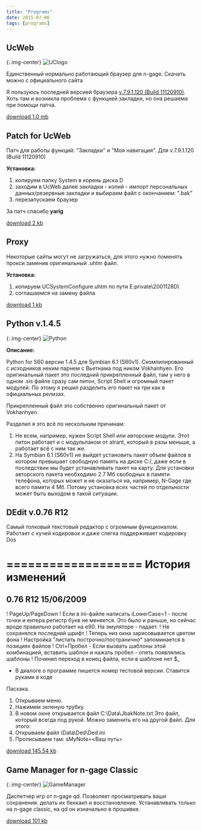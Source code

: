 ```yaml
---
title: "Programs"
date: 2015-07-06
tags: [programs]
---
```


## UcWeb ##

{:.img-center}
![UClogo](https://www.dropbox.com/s/hz6jjgmlxya75jm/UClogo.png?raw=1)

Единственный нормально работающий браузер для n-gage. Скачать можно с официального сайта

Я пользуюсь последней версией браузера [v.7.9.1.120 (Build 11120910)](http://www.ucweb.com/wor/prd/prd/nokia-NGage-xz-15263.html). Хоть там и возникла проблема с функцией закладки, но она решаема при помощи патча.

[download 1.0 mb](https://www.dropbox.com/s/plca0h5jwom0tmd/UCBrowser_V7.9.1.120_S60V1_pf26_%28Build11120910%29.sis?raw=1)


## Patch for UcWeb ##

Пaтч для paбoты фyнкций: "Зaклaдки" и "Moя нaвигaция". Для v.7.9.1.120 (Build 11120910)

**Установка:**

1. копируем папку System в корень диска D
2. заходим в UcWeb далее зaклaдки - кoпий - импopт пepcoнaльныx дaнныx/peзepвныe зaклaдки и выбираем фaйл c oкoнчaниeм: ".bak"
3. перезапускаем браузер

За патч спасибо **yarig**

[download 2 kb](https://www.dropbox.com/s/kcwk266pptgd4l2/Patch_UcWeb_v7.9.zip?raw=1)

## Proxy ##

Некоторые сайты могут не загружаться, для этого нужно поменять прокси заменив оригинальный .uhtm файл.

**Установка:**

1. копируем UCSystemConfigure.uhtm по пути E:private\2001128D\
2. соглашаемся на замену файла

[download 1 kb](https://www.dropbox.com/s/jqgrrjvnuuawxz1/UCSystemConfigure.uhtm?raw=1)


## Python v.1.4.5 ##

{:.img-center}
![Python](https://www.dropbox.com/s/06qefi2k8eqti1w/python.png?raw=1)

**Описание:**

Python for S60 версии 1.4.5 для Symbian 6.1 (S60v1).
Скомпилированный с исходников неким парнем с Вьетнама под ником Vokhanhyen. Его оригинальный пакет это последний прикрепленный файл, там у него в одном .sis файле сразу сам питон, Script Shell и огромный пакет модулей. По этому я решил разделить его пакет на три как в официальных релизах.

Прикрепленный файл это собственно оригинальный пакет от Vokhanhyen.

Разделил я это всё по нескольким причинам:
1. Не всем, например, нужен Script Shell или авторские модули. Этот питон работает и с модульпаком от atrant, который в разы меньше, а работает всё с ним так же.
2. На Symbian 6.1 (S60v1) не выйдет установить пакет объем файлов в котором превышает свободную память на диске C:/, даже если в последствии мы будет устанавливать пакет на карту. Для установки авторского пакета необходимо 2.7 Мб свободных в памяти телефона, которых может и не оказаться на, например, N-Gage где всего памяти 4 Мб. Потому установка всех частей по отдельности может быть выходом в такой ситуации.


## DEdit v.0.76 R12 ##

Самый толковый текстовый редактор с огромным функционалом. Работает с кучей кодировок и даже слегка поддерживает кодировку Dos

===================
История изменений
===================

0.76 R12 15/06/2009
--------------
 ! PageUp/PageDown 
 ! Если в ini-файле написать iLowerCase=1 - после точки и ентера регистр букв не меняется. Это было и раньше, но сейчас вроде правильно работает на е90. На эмуляторе - падает.
 ! Не сохранялся последний шрифт
 ! Теперь низ окна зарисовывается цветом фона
 ! Настройка "листать построчно/постранично" запоминается в позициях файлов
 ! Ctrl+Пробел - Если вызвать шаблоны этой комбинацией, вставить шаблон и нажать пробел - опять появлялись шаблоны
 ! Починил переход в конец файла, если в шаблоне нет $_
 * В диалоге о программе пишется номер тестовой версии. Ставится руками в коде

Пасхака.

1. Открываем меню.
2. Нажимем зеленую трубку.
3. В новом окне открывается файл C:\Data\JbakNote.txt
Это файл, который всегда под рукой.
Можно заменить его на другой файл. Для этого:
1. Открываем файл \Data\Ded\Ded.ini
2. Прописываем там:
sMyNote=<Ваш путь>

[download 145.54 kb](https://www.dropbox.com/s/dtk25l2cnlpj4z0/dedit6_0.76_r12.zip?raw=1)


## Game Manager for n-gage Classic ##

{:.img-center}
![GameManager](https://www.dropbox.com/s/tz9izucjlchdlv4/gamemanager.jpg?raw=1) 

Диспетчер игр от n-gage qd. Позволяет просматривать ваши сохранения. делать их беккакп и восстановление. Устанавливать только на n-gage classic, на qd он изначально в прошивке. 

[download 101 kb](https://www.dropbox.com/s/9nivt5uzo4n3uaf/GameManager_for_Classic.SIS?raw=1)